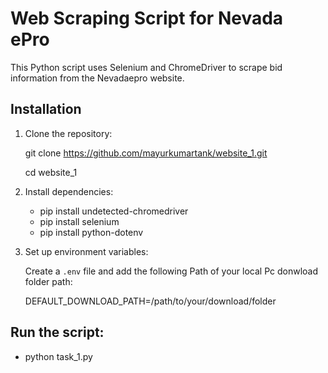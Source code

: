 # Web Scraping Script for Nevada ePro

This Python script uses Selenium and ChromeDriver to scrape bid information from the Nevadaepro website.


## Installation

1. Clone the repository:

    git clone https://github.com/mayurkumartank/website_1.git
   
    cd website_1


3. Install dependencies:

    - pip install undetected-chromedriver
    - pip install selenium
    - pip install python-dotenv

4. Set up environment variables:

    Create a `.env` file and add the following Path of your local Pc donwload folder path:

    DEFAULT_DOWNLOAD_PATH=/path/to/your/download/folder

## Run the script:

 - python task_1.py
